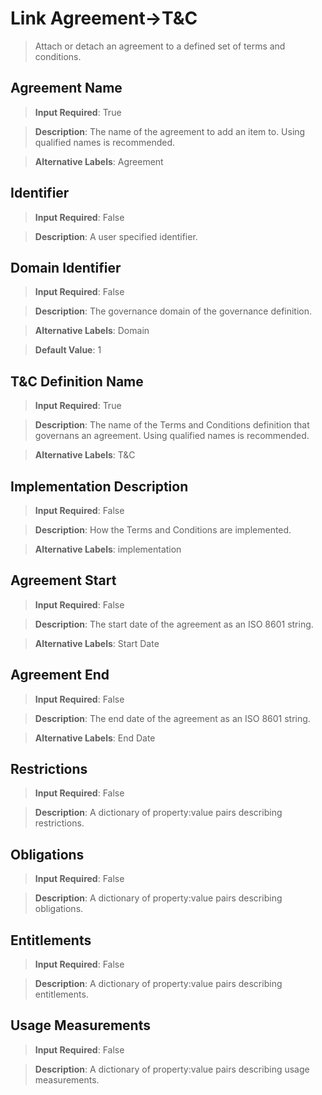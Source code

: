 # Link Agreement->T&C
>	Attach or detach an agreement to a defined set of terms and conditions.

## Agreement Name
>	**Input Required**: True

>	**Description**: The name of the agreement to add an item to. Using qualified names is recommended.

>	**Alternative Labels**: Agreement


## Identifier
>	**Input Required**: False

>	**Description**: A user specified  identifier.


## Domain Identifier
>	**Input Required**: False

>	**Description**: The governance domain of the governance definition.

>	**Alternative Labels**: Domain

>	**Default Value**: 1


## T&C Definition Name
>	**Input Required**: True

>	**Description**: The name of the Terms and Conditions definition that governans an agreement.  Using qualified names is recommended.

>	**Alternative Labels**: T&C


## Implementation Description
>	**Input Required**: False

>	**Description**: How the Terms and Conditions are implemented.

>	**Alternative Labels**: implementation


## Agreement Start
>	**Input Required**: False

>	**Description**: The start date of the agreement as an ISO 8601 string.

>	**Alternative Labels**: Start Date


## Agreement End
>	**Input Required**: False

>	**Description**: The end date of the agreement as an ISO 8601 string.

>	**Alternative Labels**: End Date


## Restrictions
>	**Input Required**: False

>	**Description**: A dictionary of property:value pairs describing restrictions.


## Obligations
>	**Input Required**: False

>	**Description**: A dictionary of property:value pairs describing obligations.


## Entitlements
>	**Input Required**: False

>	**Description**: A dictionary of property:value pairs describing entitlements.


## Usage Measurements
>	**Input Required**: False

>	**Description**: A dictionary of property:value pairs describing usage measurements.

